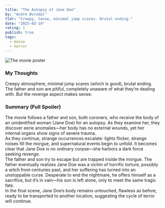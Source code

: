```yaml
---
title: "The Autopsy of Jane Doe"
by: "André Øvredal"
tldr: "Creepy, tense, minimal jump scares. Brutal ending."
date: "2025-03-19"
rating: 1
publish: true
tags:
  - movie
  - horror
---
```


![The movie poster](/posts/2025-0319-the-autopsy-of-jane-doe.webp)

### My Thoughts  
Creepy atmosphere, minimal jump scares (which is good), brutal ending. The father and son are pitiful, completely unaware of what they’re dealing with. But the revenge aspect makes sense. 
### Summary (Full Spoiler)  
The movie follows a father and son, both coroners, who receive the body of an unidentified woman (Jane Doe) for an autopsy. As they examine her, they discover eerie anomalies—her body has no external wounds, yet her internal organs show signs of severe trauma.  
As they continue, strange occurrences escalate: lights flicker, strange noises fill the morgue, and supernatural events begin to unfold. It becomes clear that Jane Doe is no ordinary corpse—she harbors a dark force seeking revenge.  
The father and son try to escape but are trapped inside the morgue. The father eventually realizes Jane Doe was a victim of horrific torture, possibly a witch from centuries past, and her suffering has turned into an unstoppable curse. Desperate to end the nightmare, he offers himself as a sacrifice, but it’s in vain—his son is left alone, only to meet the same tragic fate.  
In the final scene, Jane Doe’s body remains untouched, flawless as before, ready to be transported to another location, suggesting the cycle of terror will continue.